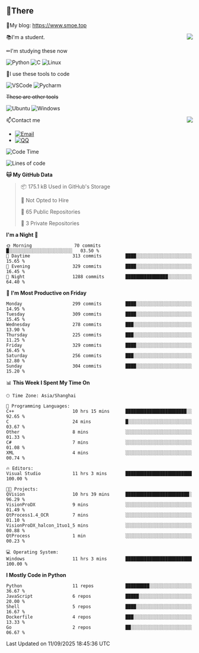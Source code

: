 
## 👏There

📰My blog: https://www.smoe.top

<img align="right" src="https://github-readme-stats.vercel.app/api/top-langs/?username=AkashiCoin"/>


📚I'm a student.

✏I'm studying these now

![Python](https://img.shields.io/badge/-Python-blue?style=flat-square&logo=Python&logoColor=fff)
![C](https://img.shields.io/badge/-C-585858?style=flat-square&logo=C&logoColor=fff)
![Linux](https://img.shields.io/badge/-Linux-black?style=flat-square&logo=Linux&logoColor=fff)

🔨I use these tools to code

![VSCode](https://img.shields.io/badge/-VSCode-blue?style=flat-square&logo=visualstudiocode&logoColor=fff)
![Pycharm](https://img.shields.io/badge/-Pycharm-green?style=flat-square&logo=pycharm&logoColor=fff)

 ~~These are other tools~~

![Ubuntu](https://img.shields.io/badge/-Ubuntu-orange?style=flat-square&logo=Ubuntu&logoColor=fff)
![Windows](https://img.shields.io/badge/-Windows-blue?style=flat-square&logo=Windows&logoColor=fff)

<img align="right" src="https://github-readme-stats.vercel.app/api?username=AkashiCoin" />


📫Contact me

* [![Email](https://img.shields.io/badge/Email-l1040186796@gmail.com-1?style=social&logoColor=fff)](mailto:l1040186796@gmail.com)
* [![QQ](https://img.shields.io/badge/QQ-1040186796-1?style=social&logoColor=fff)](tencent://AddContact/?fromId=45&fromSubId=1&subcmd=all&uin=1040186796&website=www.oicqzone.com)

<!--START_SECTION:waka-->
![Code Time](http://img.shields.io/badge/Code%20Time-1%2C400%20hrs%2014%20mins-blue)

![Lines of code](https://img.shields.io/badge/From%20Hello%20World%20I%27ve%20Written-361.4%20thousand%20lines%20of%20code-blue)

**🐱 My GitHub Data** 

> 📦 175.1 kB Used in GitHub's Storage 
 > 
> 🚫 Not Opted to Hire
 > 
> 📜 65 Public Repositories 
 > 
> 🔑 3 Private Repositories 
 > 
**I'm a Night 🦉** 

```text
🌞 Morning                70 commits          █░░░░░░░░░░░░░░░░░░░░░░░░   03.50 % 
🌆 Daytime                313 commits         ████░░░░░░░░░░░░░░░░░░░░░   15.65 % 
🌃 Evening                329 commits         ████░░░░░░░░░░░░░░░░░░░░░   16.45 % 
🌙 Night                  1288 commits        ████████████████░░░░░░░░░   64.40 % 
```
📅 **I'm Most Productive on Friday** 

```text
Monday                   299 commits         ████░░░░░░░░░░░░░░░░░░░░░   14.95 % 
Tuesday                  309 commits         ████░░░░░░░░░░░░░░░░░░░░░   15.45 % 
Wednesday                278 commits         ███░░░░░░░░░░░░░░░░░░░░░░   13.90 % 
Thursday                 225 commits         ███░░░░░░░░░░░░░░░░░░░░░░   11.25 % 
Friday                   329 commits         ████░░░░░░░░░░░░░░░░░░░░░   16.45 % 
Saturday                 256 commits         ███░░░░░░░░░░░░░░░░░░░░░░   12.80 % 
Sunday                   304 commits         ████░░░░░░░░░░░░░░░░░░░░░   15.20 % 
```


📊 **This Week I Spent My Time On** 

```text
🕑︎ Time Zone: Asia/Shanghai

💬 Programming Languages: 
C++                      10 hrs 15 mins      ███████████████████████░░   92.65 % 
C                        24 mins             █░░░░░░░░░░░░░░░░░░░░░░░░   03.67 % 
Other                    8 mins              ░░░░░░░░░░░░░░░░░░░░░░░░░   01.33 % 
C#                       7 mins              ░░░░░░░░░░░░░░░░░░░░░░░░░   01.08 % 
XML                      4 mins              ░░░░░░░░░░░░░░░░░░░░░░░░░   00.74 % 

🔥 Editors: 
Visual Studio            11 hrs 3 mins       █████████████████████████   100.00 % 

🐱‍💻 Projects: 
QVision                  10 hrs 39 mins      ████████████████████████░   96.29 % 
VisionProDX              9 mins              ░░░░░░░░░░░░░░░░░░░░░░░░░   01.49 % 
QtProcess1.4_OCR         7 mins              ░░░░░░░░░░░░░░░░░░░░░░░░░   01.10 % 
VisionProDX_halcon_1tuo1_5 mins              ░░░░░░░░░░░░░░░░░░░░░░░░░   00.88 % 
QtProcess                1 min               ░░░░░░░░░░░░░░░░░░░░░░░░░   00.23 % 

💻 Operating System: 
Windows                  11 hrs 3 mins       █████████████████████████   100.00 % 
```

**I Mostly Code in Python** 

```text
Python                   11 repos            █████████░░░░░░░░░░░░░░░░   36.67 % 
JavaScript               6 repos             █████░░░░░░░░░░░░░░░░░░░░   20.00 % 
Shell                    5 repos             ████░░░░░░░░░░░░░░░░░░░░░   16.67 % 
Dockerfile               4 repos             ███░░░░░░░░░░░░░░░░░░░░░░   13.33 % 
Go                       2 repos             ██░░░░░░░░░░░░░░░░░░░░░░░   06.67 % 
```




 Last Updated on 11/09/2025 18:45:36 UTC
<!--END_SECTION:waka-->
